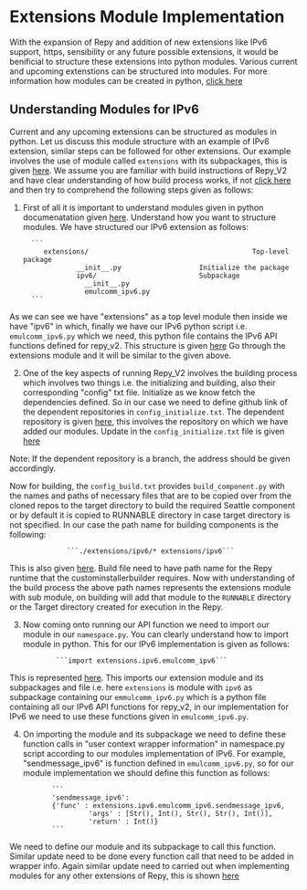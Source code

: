 # Extensions Module Implementation
With the expansion of Repy and addition of new extensions like IPv6 support, https, sensibility or any future possible extensions, it would be benificial to structure these extensions into python modules. Various current and upcoming extenstions can be structured into modules. For more information how modules can be created in python, [click here](https://docs.python.org/2/tutorial/modules.html)

## Understanding Modules for IPv6
Current and any upcoming extensions can be structured as modules in python. Let us discuss this module structure with an example of IPv6 extension, similar steps can be followed for other extensions. Our example involves the use of module called ```extensions``` with its subpackages, this is given [here](https://github.com/ankitbhatia32/repy_v2/tree/repy_extensions). We assume you are familiar with build instructions of Repy_V2 and have clear understanding of how build process works, if not [click here](https://github.com/SeattleTestbed/docs/blob/master/Contributing/BuildInstructions.md) and then try to comprehend the following steps given as follows:
  1. First of all it is important to understand modules given in python documenatation given [here](https://docs.python.org/2/tutorial/modules.html). Understand how you want to structure modules. We have structured our IPv6 extension as follows:

           ```
              extensions/                                        Top-level package
      				  __init__.py            		Initialize the package
      				  ipv6/                  		Subpackage 
              			__init__.py
              			emulcomm_ipv6.py
           ```

  As we can see we have "extensions" as a top level module then inside we have "ipv6" in which, finally we have our IPv6 python script i.e. ```emulcomm_ipv6.py``` which we need, this python file contains the IPv6 API functions defined for repy_v2. This structure is given [here](https://github.com/ankitbhatia32/repy_v2/tree/repy_extensions) Go through the extensions module and it will be similar to the given above. 

  2. One of the key aspects of running Repy_V2 involves the building process which involves two things i.e. the initializing and building, also their corresponding "config" txt file. Initialize as we know fetch the dependencies defined. So in our case we need to define github link of the dependent repositories in ```config_initialize.txt```. The dependent repository is given [here](https://github.com/ankitbhatia32/repy_v2/tree/repy_extensions), this involves the repository on which we have added our modules. Update in the ```config_initialize.txt``` file is given [here](https://github.com/ankitbhatia32/repy_v2/blob/repy_extensions/scripts/config_initialize.txt#L7)

  Note: If the dependent repository is a branch, the address should be given accordingly.

  Now for building, the ```config_build.txt``` provides ```build_component.py``` with the names and paths of necessary files that are to be copied over from the cloned repos to the target directory to build the required Seattle component or by default it is copied to RUNNABLE directory in case target directory is not specified. In our case the path name for building components is the following:
                  
                  ```./extensions/ipv6/* extensions/ipv6```

  This is also given [here](https://github.com/ankitbhatia32/repy_v2/blob/repy_extensions/scripts/config_build.txt#L8-L9). Build file need to have path name for the Repy runtime that the custominstallerbuilder requires. Now with understanding of the build process the above path names represents the extensions module with sub module, on building will add that module to the ```RUNNABLE``` directory or the Target directory created for execution in the Repy.

  3. Now coming onto running our API function we need to import our module in our ```namespace.py```. You can clearly understand how to import module in python. This for our IPv6 implementation is given as follows:

                 ```import extensions.ipv6.emulcomm_ipv6```
  
  This is represented [here](https://github.com/ankitbhatia32/repy_v2/blob/repy_extensions/namespace.py#L125). This imports our extension module and its subpackages and file i.e. here ```extensions``` is module with ```ipv6``` as subpackage containing our ```emmulcomm_ipv6.py``` which is a python file containing all our IPv6 API functions for repy_v2, in our implementation for IPv6 we need to use these functions given in ```emulcomm_ipv6.py```. 

  4. On importing the module and its subpackage we need to define these function calls in "user context wrapper information" in namespace.py script according to our modules implementation of IPv6. For example, "sendmessage_ipv6" is function defined in ```emulcomm_ipv6.py```, so for our module implementation we should define this function as follows:

                ```
                'sendmessage_ipv6':
           		{'func' : extensions.ipv6.emulcomm_ipv6.sendmessage_ipv6,
       			         'args' : [Str(), Int(), Str(), Str(), Int()],
       			         'return' : Int()}
                ``` 
                     
  We need to define our module and its subpackage to call this function. Similar update need to be done every function call that need to be added in wrapper info. Again similar update need to carried out when implementing modules for any other extensions of Repy, this is shown [here](https://github.com/ankitbhatia32/repy_v2/blob/repy_extensions/namespace.py#L667)

